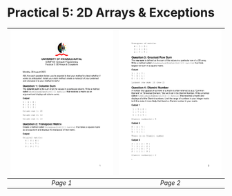 # Practical 5: 2D Arrays & Exceptions

| ![](p1.png) | ![](p2.png) |
|:---:|:---:|
| *Page 1* | *Page 2* |